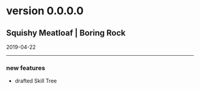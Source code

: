 # version 0.0.0.0

## Squishy Meatloaf | Boring Rock

2019-04-22

---
### new features

- drafted Skill Tree
